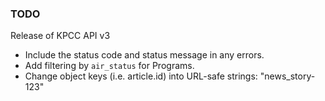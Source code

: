 ### TODO
Release of KPCC API v3

* Include the status code and status message in any errors.
* Add filtering by `air_status` for Programs.
* Change object keys (i.e. article.id) into URL-safe strings: "news_story-123"
